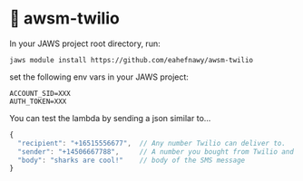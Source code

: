 # :iphone: awsm-twilio

In your JAWS project root directory, run:

```
jaws module install https://github.com/eahefnawy/awsm-twilio
```

set the following env vars in your JAWS project:

```
ACCOUNT_SID=XXX
AUTH_TOKEN=XXX
```
You can test the lambda by sending a json similar to...

```javascript
{
  "recipient": "+16515556677",  // Any number Twilio can deliver to.
  "sender": "+14506667788",     // A number you bought from Twilio and can use for outbound communication.
  "body": "sharks are cool!"    // body of the SMS message
}
```
